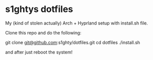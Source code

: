 # s1ghtys dotfiles

My (kind of stolen actually) Arch + Hyprland setup with install.sh file.

Clone this repo and do the following:

git clone git@github.com:s1ghty/dotfiles.git
cd dotfiles
./install.sh

and after just reboot the system!
